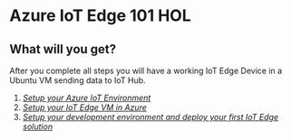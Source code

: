 # Azure IoT Edge 101 HOL

## What will you get?
After you complete all steps you will have a working IoT Edge Device in a Ubuntu VM sending data to IoT Hub.

1. *[Setup your Azure IoT Environment ](/journeys/preparation-azure-iot-services/preparation-azure-iot-services.md)*
2. *[Setup your IoT Edge VM in Azure](/journeys/preparation-azure-vm/preparation-azure-vm.md)*
3. *[Setup your development environment and deploy your first IoT Edge solution](/journeys/preparation-dev-own/preparation-dev-own-vscode.md)* 